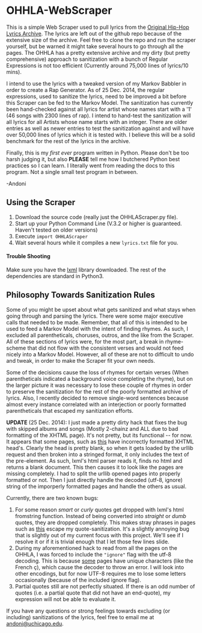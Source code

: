 # OHHLA-WebScraper

This is a simple Web Scraper used to pull lyrics from the [Original Hip-Hop Lyrics Archive](http://ohhla.com/). The lyrics are left out of the github repo because of the extensive size of the archive. Feel free to clone the repo and run the scraper yourself, but be warned it might take several hours to go through all the pages. The OHHLA has a pretty extensive archive and my dirty (but pretty comprehensive) approach to sanitization with a bunch of Regular Expressions is not too efficient (Currently around 75,000 lines of lyrics/10 mins).

I intend to use the lyrics with a tweaked version of my Markov Babbler in order to create a Rap Generator. As of 25 Dec. 2014, the regular expressions, used to sanitize the lyrics, need to be improved a bit before this Scraper can be fed to the Markov Model. The sanitization has currently been hand-checked against all lyrics for artist whose names start with a '1' (46 songs with 2300 lines of rap). I intend to hand-test the sanitization will all lyrics for all Artists whose name starts with an integer. There are older entries as well as newer entries to test the sanitization against and will have over 50,000 lines of lyrics which it is tested with. I believe this will be a solid benchmark for the rest of the lyrics in the archive.

Finally, this is my *first ever* program written in Python. Please don't be too harsh judging it, but also **PLEASE** tell me how I butchered Python best practices so I can learn. I literally went from reading the docs to this program. Not a single small test program in between.

-Andoni

## Using the Scraper

1. Download the source code (really just the OHHLAScraper.py file).
2. Start up your Python Command Line (V.3.2 or higher is guaranteed. Haven't tested on older versions)
3. Execute `import OHHLAScraper`
4. Wait several hours while it compiles a new `lyrics.txt` file for you.

#### Trouble Shooting

Make sure you have the [lxml](http://lxml.de/) library downloaded. The rest of the dependencies are standard in Python3.

## Philosophy Towards Sanitization Rules

Some of you might be upset about what gets sanitized and what stays when going through and parsing the lyrics. There were some major executive calls that needed to be made. Remember, that all of this is intended to be used to feed a Markov Model with the intent of finding rhymes. As such, I excluded all parentheticals, choruses, outros, and the like from the Scraper. All of these sections of lyrics were, for the most part, a break in rhyme-scheme that did not flow with the consistent verses and would not feed nicely into a Markov Model. However, all of these are not to difficult to undo and tweak, in order to make the Scraper fit your own needs.

Some of the decisions cause the loss of rhymes for certain verses (When parentheticals indicated a background voice completing the rhyme), but on the larger picture it was necessary to lose these couple of rhymes in order to preserve the sanitization for the rest of the poorly formatted archive of lyrics. Also, I recently decided to remove single-word sentences because almost every instance correlated with an interjection or poorly formatted parentheticals that escaped my sanitization efforts.

**UPDATE** (25 Dec. 2014): I just made a pretty dirty hack that fixes the bug with skipped albums and songs (Mostly 2-chainz and ALL due to bad formatting of the XHTML page). It's not pretty, but its functional -- for now. It appears that some pages, such as [this](http://ohhla.com/anonymous/2_chainz/BOATS_2/36.2cz.txt) have incorrectly formatted XHTML head's. Clearly the head is pretty blank, so when it gets loaded by the urllib request and then broken into a stringed format, it only includes the text of the pre-element. As such, lxml's html parser reads it, finds no html and returns a blank document. This then causes it to look like the pages are missing completely. I had to split the urllib opened pages into properly formatted or not. Then I just directly handle the decoded (utf-8, ignore) string of the imporperly formatted pages and handle the others as usual.

Currently, there are two known bugs:

1. For some reason *smart* or *curly* quotes get dropped with lxml's html fromstring function. Instead of being converted into *straight* or *dumb* quotes, they are dropped completely. This makes stray phrases in pages such as [this](http://ohhla.com/anonymous/1st_infa/rm_bside/fourthof.1st.txt) escape my quote-sanitization. It's a slightly annoying bug that is slightly out of my current focus with this project. We'll see if I resolve it or if it is trivial enough that I let those few lines slide.
2. During my aforementioned hack to read from all the pages on the OHHLA, I was forced to include the `"ignore"` flag with the utf-8 decoding. This is because [some](http://ohhla.com/anonymous/2_chainz/BOATS_2/feds_wat.2cz.txt) pages have unique characters (like the French ç), which cause the decoder to throw an error. I will look into other encodings, but for now UTF-8 requires me to lose some letters occasionally (because of the included ignore flag).
3. Partial quotes still are not perfectly situated. If there is an odd number of quotes (i.e. a partial quote that did not have an end-quote), my expression will not be able to evaluate it.

If you have any questions or strong feelings towards excluding (or including) sanitizations of the lyrics, feel free to email me at [andoni@uchicago.edu](mailto:andoni@uchicago.edu).
